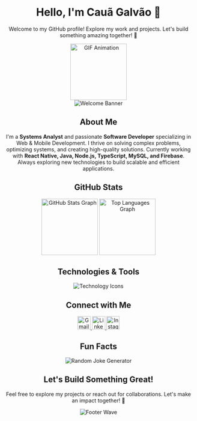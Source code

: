 <h1 align="center">Hello, I'm Cauã Galvão 👋</h1>
<p align="center">Welcome to my GitHub profile! Explore my work and projects. Let's build something amazing together! 🚀</p>

<div align="center">
  <img height="150" src="https://media0.giphy.com/media/bGgsc5mWoryfgKBx1u/200w.gif" alt="GIF Animation" />
</div>

<div align="center">
  <img src="https://capsule-render.vercel.app/api?type=waving&color=gradient&height=100&section=header&text=Welcome!&fontSize=40&fontAlign=50&animation=fadeIn" alt="Welcome Banner"/>
</div>

<h2 align="center">About Me</h2>
<p align="center">
  I'm a <strong>Systems Analyst</strong> and passionate <strong>Software Developer</strong> specializing in Web & Mobile Development.  
  I thrive on solving complex problems, optimizing systems, and creating high-quality solutions.  
  Currently working with <strong>React Native, Java, Node.js, TypeScript, MySQL, and Firebase</strong>.  
  Always exploring new technologies to build scalable and efficient applications.
</p>

<h2 align="center">GitHub Stats</h2>
<div align="center">
  <img src="https://github-readme-stats.vercel.app/api?username=devcauagalvao&hide_title=false&hide_rank=false&show_icons=true&include_all_commits=true&count_private=true&theme=material-palenight&locale=en&hide_border=false" height="150" alt="GitHub Stats Graph" />
  <img src="https://github-readme-stats.vercel.app/api/top-langs?username=devcauagalvao&layout=compact&langs_count=6&theme=shades-of-purple&hide_border=false" height="150" alt="Top Languages Graph" />
</div>

<h2 align="center">Technologies & Tools</h2>
<div align="center">
<img src="https://skillicons.dev/icons?i=mysql,firebase,supabase,react,java,nodejs,php,typescript,js,python,git,github,vscode,html,css,bootstrap" alt="Technology Icons" />

</div>

<h2 align="center">Connect with Me</h2>
<div align="center">
  <a href="mailto:youremail@example.com" target="_blank">
    <img src="https://img.shields.io/static/v1?message=Gmail&logo=gmail&label=&color=D14836&logoColor=white&style=for-the-badge" height="35" alt="Gmail" />
  </a>
  <a href="https://www.linkedin.com/in/cau%C3%A3-galv%C3%A3o-690423254" target="_blank">
    <img src="https://img.shields.io/static/v1?message=LinkedIn&logo=linkedin&label=&color=0077B5&logoColor=white&style=for-the-badge" height="35" alt="LinkedIn" />
  </a>
  <a href="https://www.instagram.com/eugalvao._/" target="_blank">
    <img src="https://img.shields.io/static/v1?message=Instagram&logo=instagram&label=&color=E4405F&logoColor=white&style=for-the-badge" height="35" alt="Instagram" />
  </a>
</div>

<h2 align="center">Fun Facts</h2>
<div align="center">
  <img src="https://readme-jokes.vercel.app/api" alt="Random Joke Generator" />
</div>

<h2 align="center">Let's Build Something Great!</h2>
<p align="center">Feel free to explore my projects or reach out for collaborations. Let's make an impact together! 🚀</p>

<div align="center">
  <img src="https://capsule-render.vercel.app/api?type=waving&color=gradient&height=100&section=footer" alt="Footer Wave" />
</div>

